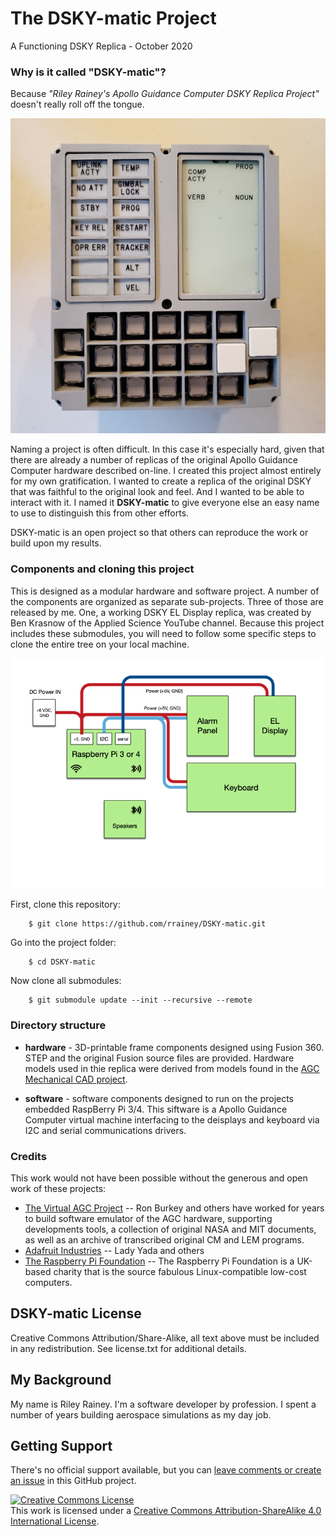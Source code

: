 # The DSKY-matic Project
A Functioning DSKY Replica - October 2020

### Why is it called "DSKY-matic"?

Because *"Riley Rainey's Apollo Guidance Computer DSKY Replica Project"* doesn't really roll off the tongue.

![The first DSKY-matic prototype](images/front-early-sm.jpg)

Naming a project is often difficult. In this case it's especially hard, given that there are already a number of replicas of the original Apollo Guidance Computer hardware described on-line. I created this project almost entirely for my own gratification. I wanted to create a replica of the original DSKY that was faithful to the original look and feel. And I wanted to be able to interact with it.  I named it **DSKY-matic** to give everyone else an easy name to use to distinguish this from other efforts. 

DSKY-matic is an open project so that others can reproduce the work or build upon my results.

### Components and cloning this project

This is designed as a modular hardware and software project. A number of the components are organized as separate sub-projects. Three of those are released by me.  One, a working DSKY EL Display replica, was created by Ben Krasnow of the Applied Science YouTube channel. Because this project includes these submodules, you will need to follow some specific steps to clone the entire tree on your local machine.

![The first DSKY-matic prototype](images/DSKY-matic-blocks.png)

First, clone this repository:

        $ git clone https://github.com/rrainey/DSKY-matic.git

Go into the project folder:

        $ cd DSKY-matic

Now clone all submodules:

        $ git submodule update --init --recursive --remote

### Directory structure

* **hardware** - 3D-printable frame components designed using Fusion 360. STEP and the original Fusion source files are provided. Hardware models used in thie replica were derived from models found in the [AGC Mechanical CAD project](https://github.com/rrainey/agc-mechanical-cad).

* **software** - software components designed to run on the projects embedded RaspBerry Pi 3/4.  This siftware is a Apollo Guidance Computer virtual machine interfacing to the deisplays and keyboard via I2C and serial communications drivers.

### Credits

This work would not have been possible without the generous and open work of these projects:

* [The Virtual AGC Project](https://www.ibiblio.org/apollo/) -- Ron Burkey and others have worked for years to build software emulator of the AGC hardware, supporting developments tools, a collection of original NASA and MIT documents, as well as an archive of transcribed original CM and LEM programs.
* [Adafruit Industries](https://www.adafruit.com/) -- Lady Yada and others
* [The Raspberry Pi Foundation](https://www.raspberrypi.org/about/) -- The Raspberry Pi Foundation is a UK-based charity that is the source fabulous Linux-compatible low-cost computers.

## DSKY-matic License

Creative Commons Attribution/Share-Alike, all text above must be included in any redistribution. See license.txt for additional details.

## My Background

My name is Riley Rainey. I'm a software developer by profession. I spent a number of years building aerospace simulations as my day job.

## Getting Support

There's no official support available, but you can [leave comments or create an issue](https://github.com/rrainey/DSKY-alarm-panel-replica/issues) in this GitHub project.


[![Creative Commons License](https://i.creativecommons.org/l/by-sa/4.0/88x31.png)](http://creativecommons.org/licenses/by-sa/4.0/)  
This work is licensed under a [Creative Commons Attribution-ShareAlike 4.0 International License](http://creativecommons.org/licenses/by-sa/4.0/).